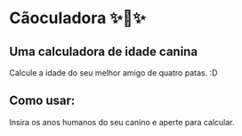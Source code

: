 # Cãoculadora ✨🐶✨
## Uma calculadora de idade canina

Calcule a idade do seu melhor amigo de quatro patas. :D

## Como usar:
Insira os anos humanos do seu canino e aperte para calcular.
